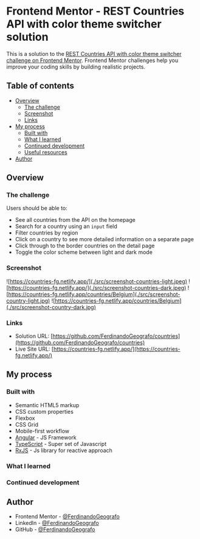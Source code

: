 # Frontend Mentor - REST Countries API with color theme switcher solution

This is a solution to the [REST Countries API with color theme switcher challenge on Frontend Mentor](https://www.frontendmentor.io/challenges/rest-countries-api-with-color-theme-switcher-5cacc469fec04111f7b848ca). Frontend Mentor challenges help you improve your coding skills by building realistic projects.

## Table of contents

- [Overview](#overview)
  - [The challenge](#the-challenge)
  - [Screenshot](#screenshot)
  - [Links](#links)
- [My process](#my-process)
  - [Built with](#built-with)
  - [What I learned](#what-i-learned)
  - [Continued development](#continued-development)
  - [Useful resources](#useful-resources)
- [Author](#author)

## Overview

### The challenge

Users should be able to:

- See all countries from the API on the homepage
- Search for a country using an `input` field
- Filter countries by region
- Click on a country to see more detailed information on a separate page
- Click through to the border countries on the detail page
- Toggle the color scheme between light and dark mode

### Screenshot

![https://countries-fg.netlify.app/](./src/screenshot-countries-light.jpeg)
![https://countries-fg.netlify.app/](./src/screenshot-countries-dark.jpeg)
![https://countries-fg.netlify.app/countries/Belgium](./src/screenshot-country-light.jpg)
![https://countries-fg.netlify.app/countries/Belgium](./src/screenshot-country-dark.jpg)

### Links

- Solution URL: [https://github.com/FerdinandoGeografo/countries](https://github.com/FerdinandoGeografo/countries)
- Live Site URL: [https://countries-fg.netlify.app/](https://countries-fg.netlify.app/)

## My process

### Built with

- Semantic HTML5 markup
- CSS custom properties
- Flexbox
- CSS Grid
- Mobile-first workflow
- [Angular](https://angular.io/docs) - JS Framework
- [TypeScript](https://www.typescriptlang.org/) - Super set of Javascript
- [RxJS](https://rxjs.dev/) - Js library for reactive approach

### What I learned

### Continued development

## Author

- Frontend Mentor - [@FerdinandoGeografo](https://www.frontendmentor.io/profile/FerdinandoGeografo)
- LinkedIn - [@FerdinandoGeografo](https://www.linkedin.com/in/ferdinandogeografo/)
- GitHub - [@FerdinandoGeografo](https://github.com/FerdinandoGeografo/)
